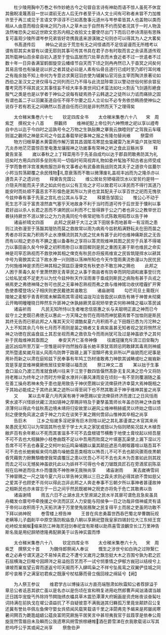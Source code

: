 <!-- { "loadSidebar": true } -->
　　杜少陵用胸中万巻之书作妙絶古今之句甞自言诗有神助而语不惊人虽死不休宜其傲睨凌蔑髙目一世以谓前无古人后无作者至于诗人文士间有可称者未甞不力加推许至于再三或见于言语文字谆谆不已如髙詹事元道州与岑参辈皆其人也盖物以类而相从人由意而相合臭味之同乃诗人之草木出于自然有不约而契者况其于一时人物汲汲然唯恐失之如近世欧文忠苏内相之收拾文士要使尽出门下而后已参诗清丽有思殊复可喜观少陵所谓岑参兄弟皆好竒携我逺来游渼陂之句则亦可以得其为人之大畧矣
　　书髙道传后
　　神仙之说出于荒忽有无之间怪谲而不足信诞谩而无所稽考以谓有耶其实未甞有以谓无耶则其事可传其书具在君子亦有时取而言之余读髙道传观其所载神仙百余辈自初入道至于登仙嵓居而穴处草衣而木食近者不过一世逺者不过数十年一日异香满室鹤御旋空云幡绛节自天而下顷之则冉冉然已入于杳冥之间矣何其易且怪也有操是说以折之者其徒必曰是人素有仙骨且道行已成时至乃即行耳何难之有哉余独不知上帝何为专意访求黄冠羽衣使为辅翼仙官河岳主宰而陶洪景著论如西伯之圣汉文之贤仅得与之同列而已乃不得与此流显陟霄汉以警动世俗何邪余甞反覆考究而不得其说又其事怪妄不经大率多类世间幻术蛮法如吐火割舌飞剑遁形絶食服气之类是也是以学者于神仙之说每有疑焉扬子云韩退之之徒所以力诋而痛排之固有谓也盖二子以羽翼圣道自任不得不尔要之后人立论似不必专务依仿韩扬使神仙之说存于若有若无之间确然以吾道自任而已则是非判然而天下之理得矣



　　太仓稊米集巻六十七
　　钦定四库全书
　　太仓稊米集巻六十八　　宋　周紫芝　撰祝文十八首
　　祭飌师
　　维神祀配上帝位列六神槱燎之祀以享以禋粤自中古以迄于今四时之运孰号令之万物之生孰鼔舞之搴我云旗曀则扩之驾我云车暵则滋之飌师之神是实司之今兹孟春载举祀事神之报之有隆勿替尚飨
　　祭雷师
　　物方归根草萎木黄雷雨作解万寳其昌涸隂冱寒昆虫蛰藏雷乃发声蛰户其张常阳亢炎赤地茫茫震惊百里电激龙骧报神之功嵗事有常神之听之食此豆觞尚享
　　释奠告宣圣
　　嵗以春秋之上丁释菜用币于先圣自成均以达于郡县罔敢弗防其为礼旧矣时方用兵四郊多垒则有司一切临时茍简视弃礼物如委弁髦独不知古者出师受成于学而鲁修泮宫淮夷攸服岂非有文事者必有武备故我战则克其夫子之道欤今兹蕞尔小邦当剪荡颠覆之余民残物礼意衰落而不敢以微薄废礼盖视丰凶而为之隆杀亦以遵吾夫子之遗训也
　　释奠告兖国公
　　维公居处穷陋啜菽饮水以安贫约是特一介隠夫所能而夫子贤之如此何也以公有王佐之才可以致君可以泽民而不得行其道乃能安时而处顺不露恶言不形愠色是其所以为贤也宜其配夫子以享百世之祀而无愧欤今兹仲春有事于先圣之宫礼也公其从与享之
　　释奠告邹国公
　　惟公心不动于死生志不淫于富贵凛然直气塞乎天地故身不利于当时而道可传于后世至于懐利以事君好战以杀人长君之恶而不谏罔民以利而不仁皆得罪于公之门者也非公之教举世汩昬扶持厥世不泯以棼公之为力尧禹同伦今秩常祀牲币式陈敢用昭荐以告于神
　　诸庙祈晴文四首
　　此邦之民耕于大江之滨下田居多而地甚卑一有淫雨之患则江流弥漫至于荡齧其隄防而莫之救故常以雨为病焉今兹秔稻满野耘夫在田而苗之秀者亦将实矣乃积雨不止水潦横流则其为民之忧未有甚于此时也维神痛斯民之无告而有以相之吏亦有不腆之羞以备春秋之享将以答灵贶维神其图之民穷于兵革不得竭力以事田亩久矣今仲夏之初积雨弥日以害田穉则是民之重困无甚于斯也维民之命实神是司寜忍熟视而不救欤神其相之俾克有秋民亦将报焉维宣之民皆筑隄捍水以耕其中号为膏腴其实洼下故水潦一兴则随以荡神所知也今天作霪雨黄流弥漫以为民忧民力何施维神是求而巳神其相之弭兹巨漫俾克有秋吏亦不敢忘神之赐也
　　此邦之人困于荼毒久矣千里萧然野无青草民之从事于南亩者有防幸而阴阳调和嵗事登衍充公给私犹或不足吏方以为忧今兹仲秋天作淫雨害于埀成则斯民之病殆有甚于兵戎之祸焉吏之弗徳神降之咎可也民之无辜神忍熟视而弗之救与维神隂功收伏曀霾扩开霁色使黍稷登场父子相庆则吏民戴徳其谁敢忘
　　诸庙谢晴
　　勾芒司旦土膏既兴陵陂之麦郁乎青青积隂未解霖雨其零浸畦溢垅沟浍皆盈民以病告有祷于神曽未彻奠云开晦明曈曈晓日晔然东升匪神之休孰赫厥灵巫祝矫举吏实何称神降之福以答民诚
　　诸庙祈雨
　　凡民无知所恃以生者唯忠信慈惠之长与夫聪明正直之神而已今兹守土之吏既已弗徳无以惠此一方天降之咎罚在雨旸而神犹藐焉曽不加恤则是斯民其终无告而已邪此邦之人罹其天灾可谓酷矣夏六月积雨不止下田既已悉为污沱种之入土不知其余几今秋七月而不雨则是苖之槁者又复病矣虽甚无知者视之犹将恻然况神之功徳在民庙食兹土其忍坐视而弗之救欤及今而雨尚犹可及过是神虽欲予之其何补于民哉维神其亟图之
　　奉安天齐仁圣帝神像
　　往嵗冦攘充斥湏江旧垒鞠为盗区凶焰所至万室一空惟是祠宇岿然独存虽长虵丰豕犹胥顾忌罔敢肆其毒焉则神威灵所暨逺矣嵗月滋乆风雨鸟防弊于路寝上漏下湿頽坏弗支非所以严庙貌而庀祀事是用补而新之以肃在庭矧兹下民奉事有年鸠工饬材谁敢弗力神歆其诚畴或吐之峩峩新宫是享是宜维神奠厥攸居往安斯寝以福吾民
　　祭江神文二首
　　某以拙于生事食口滋众乃渡江而淮就食綉川往来于江至于数四皆偃然髙卧无复风涛之恐今又将防持老稚以为终年之计而时方仲夏水潦并兴暴风涷雨变在顷刻一有不至则覆溺随之虽在善工操舟若神未免于患也是用致告于神伏愿赐以安流俾获终济幸莫大焉神既相之于其始必能成之于其终此某之迹所以得至祠下也不然其敢渎于神乎维神其鉴之尚享
　　又
　　某以去年夏六月丙寅有祷于神愿赐以安流俾获终济而渡江之日风恬雨霁水波不兴怪妖伏藏江流如镜神之厚赐非特及于妻孥虽篙师长年盖亦防神之休自惟凉薄何以得此今兹秋髙边境未靖将归安故里以避风尘维神稍赫威灵以终始之借以顷刻之便使免风波之虞于神之力实在谈笑于某之赐何啻邱山惟神其卒相之尚享
　　告巨木
　　江乡之俗嵗多淫祀家有巨木则牲以祀之其礼甚谨谓之木官其来尚矣愚民无知习以为常固其所也至于学士大夫之家犹或狃以为俗则陋矣况兹大木植吾敝庐百有余年赖以不死而其害滋多不可不去盘根错节横敷于地使土膏坟起以倾吾屋不可不去也大枝臃肿小枝巻曲既不足以中吾用而败腐之叶填塞瓦渠使上漏下湿以污吾席不可不去也春夏之交柯叶如云鸣枭哺鶵以巢其颠庇遮恶鸟朝呶暮喧以聒吾耳不可不去也长虵蜿蜒来伺鸟鶵鸟噪虵盘恶类相攻以怖吾儿不可不去也颠风骤雨夜黒朝昏凭藉势力掀舞頽檐使我常虞覆压之患以忧吾心不可不去也夫木为吾害如此则其戕而去之可以无憾矣神虽欲托此以为妖祥不可得也今者刀锯既具匠石在旁酒浆前陈巫祝在后神逝而往木仆而僵我不神咎神无我殃尚享
　　诸庙谢雨
　　某去嵗祷雪祠下神甞赐之一尺之瑞今夏六月以旱告神又赐以三日之霖夫求则必得其欲不啻如慈父之爱其子也顾吏不肖何以得此岂非此邦之人奔走奉事不忘朝夕所以事神者甚谨故神之相斯民也亦未甞忘于一日之间乎然民既被神之贶吏亦将免于危亡其敢弗以告
　　诸庙谢晴
　　雨五六日不止湖水且大至濒湖之民水半其扉可谓危且急矣虽具舟檝发仓廪号呼牵挽援之中流而区区人力安能与阳侯争一日之功哉非借神威灵有请于帝何以收积雨于九天拓洪涛于万里使鳬居鴈聚之民复得平土而居之吏虽罔功敢不下拜以纳神贶
　　巻雪楼上榜告神
　　王昔在呉忠勇葢世西呑巴蜀北举曹魏玩视老瞒等儿子戯削平中原空落防睨庙食八朝以享厥祀暨我皇家四锡封位大江东倾王宫屹峙蛟龙蜿蜒缩来防江神海灵冠剑奉祀宜有斯楼以助燕喜雪浪飜空长江万里神告斯名我是用纪辞陋徳隆弗配厥美于以告神实震而悸














　　太仓稊米集巻六十八
　　钦定四库全书
　　太仓稊米集巻六十九　　宋　周紫芝　撰祭文十首
　　为魏侍郎祭闻人奉议
　　慨生之涉世兮如白驹之过隙繄仁者之必寿兮谓天道之不易悼夫君之不遭兮又嵗月之飘忽挺大木之百围兮孰为君之匠石屈横海之巨鳣兮因蹄涔之易溢抱百艺而不一试兮悯羣情之伊郁方峩冠以结绶兮上谏坡而嶪岌望云霄而遂返兮叩天阍而不入肆鸣枭之不祥兮坠鳯鸾之双翼俨佳城之同即兮哀稚子之满室初君疾之既康兮杖枯藤而骨立俄回禄之绵延兮【阙】

　　为人祭王参议
　　维君学古以博操洁以方直亮端慤肃如秋霜知公者荐辞溢于章忌公者诋恶其欲亡虽以是名亦以是伤顷在宣和稍复进用屹然郎曹声闻汹涌谓当越迁日践华宠旋丐外除持节闗陇绣衣櫑具草木震恐潭潭大府婉画是资虎帐夜谈奋髯吐词持满在前执戈在墀公语益抗了不自疑彼意不满我遄其归羇孤万里竟坐颠跻召公复还冀有誉处卒佩左鱼俾守婺女呉侬闻风载笑载语千里之泽閟弗克予朅来是邦屡阅寒暑间闗百为臲卼龃龉公蕴良富罔究厥施平居笑言中甚坦夷我官于兹葭莩是依奉公周旋厐然雪眉目未及瞬而公我遗寒风朔雪旅榇繐帷酒在爵雪涕在衣我歌载谣以写其悲呜呼公乎其或闻之尚享
　　祭詹伯尹
